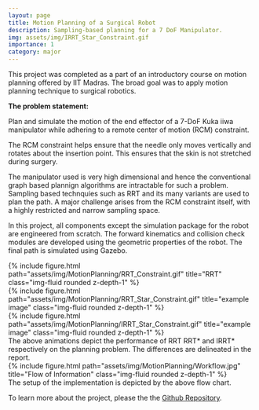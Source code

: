 ```yaml
---
layout: page
title: Motion Planning of a Surgical Robot
description: Sampling-based planning for a 7 DoF Manipulator.
img: assets/img/IRRT_Star_Constraint.gif
importance: 1
category: major
---
```

This project was completed as a part of an introductory course on motion planning offered by IIT Madras. The broad goal was to apply motion planning technique to surgical robotics.

<b> The problem statement:</b>

Plan and simulate the motion of the end effector of a 7-DoF Kuka iiwa manipulator while adhering to a remote center of motion (RCM) constraint.

The RCM constraint helps ensure that the needle only moves vertically and rotates about the insertion point. This ensures that the skin is not stretched during surgery.

The manipulator used is very high dimensional and hence the conventional graph based plannign algorithms are intractable for such a problem. Sampling based technquies such as RRT and its many variants are used to plan the path. A major challenge arises from the RCM constraint itself, with a highly restricted and narrow sampling space. 

In this project, all components except the simulation package for the robot are engineered from scratch. The forward kinematics and collision check modules are developed using the geometric properties of the robot. The final path is simulated using Gazebo.

<div class="row">
    <div class="col-sm mt-3 mt-md-0">
        {% include figure.html path="assets/img/MotionPlanning/RRT_Constraint.gif" title="RRT" class="img-fluid rounded z-depth-1" %}
    </div>
    <div class="col-sm mt-3 mt-md-0">
        {% include figure.html path="assets/img/MotionPlanning/RRT_Star_Constraint.gif" title="example image" class="img-fluid rounded z-depth-1" %}
    </div>
    <div class="col-sm mt-3 mt-md-0">
        {% include figure.html path="assets/img/MotionPlanning/IRRT_Star_Constraint.gif" title="example image" class="img-fluid rounded z-depth-1" %}
    </div>
</div>
<div class="caption">
    The above animations depict the performance of RRT RRT* and IRRT* respectively on the planning problem. The differences are delineated in the report.
</div>

<div class="row">
    <div class="col-sm mt-3 mt-md-0">
        {% include figure.html path="assets/img/MotionPlanning/Workflow.jpg" title="Flow of Information" class="img-fluid rounded z-depth-1" %}
    </div>
</div>
<div class="caption">
    The setup of the implementation is depicted by the above flow chart.
</div>

To learn more about the project, please the the <a href='https://www.stanford.edu/'>Github Repository</a>.


